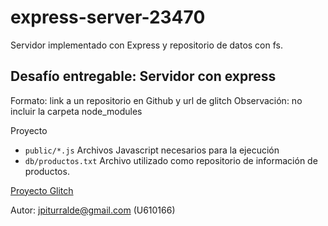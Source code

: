 # express-server-23470

Servidor implementado con Express y repositorio de datos con fs.


## Desafío entregable: Servidor con express
Formato: link a un repositorio en Github y url de glitch
Observación: no incluir la carpeta node_modules

Proyecto

- `public/*.js` Archivos Javascript necesarios para la ejecución
- `db/productos.txt` Archivo utilizado como repositorio de información de productos.


[Proyecto Glitch](https://express-server-23470.glitch.me)

Autor: jpiturralde@gmail.com (U610166)
